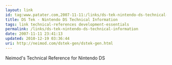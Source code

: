 ```yaml
---
layout: link
id: tag:www.patater.com,2007-11-11:/links/ds-tek-nintendo-ds-technical-information
title: DS Tek - Nintendo DS Technical Information
tags: link technical-references development-essentials
permalink: /links/ds-tek-nintendo-ds-technical-information
date: 2007-11-11 23:41:13
updated: 2010-12-19 03:36:44
uri: http://neimod.com/dstek-gen/dstek-gen.html
---
```

Neimod's Technical Reference for Nintendo DS
